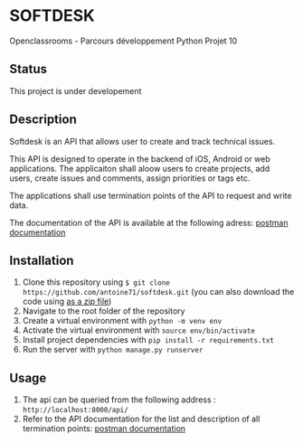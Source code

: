 # SOFTDESK

Openclassrooms - Parcours développement Python Projet 10

## Status

This project is under developement

## Description

Softdesk is an API that allows user to create and track technical issues.

This API is designed to operate in the backend of iOS, Android or web applications. The applicaiton shall aloow users to create projects, add users, create issues and comments, assign priorities or tags etc.

The applications shall use termination points of the API to request and write data.

The documentation of the API is available at the following adress: [postman documentation](https://documenter.getpostman.com/view/14947762/TzCFgqFn)

## Installation

1. Clone this repository using `$ git clone https://github.com/antoine71/softdesk.git` (you can also download the code using [as a zip file](https://github.com/antoine71/softdesk/archive/main.zip))
2. Navigate to the root folder of the repository
3. Create a virtual environment with `python -m venv env`
4. Activate the virtual environment with `source env/bin/activate`
5. Install project dependencies with `pip install -r requirements.txt`
6. Run the server with `python manage.py runserver`

## Usage

1. The api can be queried from the following address : `http://localhost:8000/api/`
2. Refer to the API documentation for the list and description of all termination points: [postman documentation](https://documenter.getpostman.com/view/14947762/TzCFgqFn)
